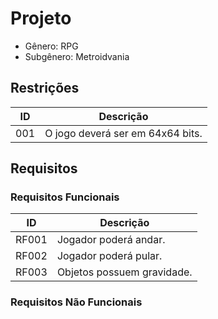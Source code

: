 # Projeto
* Gênero: RPG
* Subgênero: Metroidvania

## Restrições
|  ID  |Descrição|
|------|---------|
|001|O jogo deverá ser em 64x64 bits.|
## Requisitos

### Requisitos Funcionais
|  ID  |Descrição|
|------|---------|
|RF001|Jogador poderá andar.|
|RF002|Jogador poderá pular.|
|RF003|Objetos possuem gravidade.|
### Requisitos Não Funcionais
